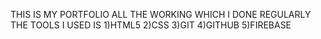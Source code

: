THIS IS MY PORTFOLIO ALL THE WORKING WHICH I DONE REGULARLY THE TOOLS I USED IS
1)HTML5
2)CSS
3)GIT
4)GITHUB
5)FIREBASE 